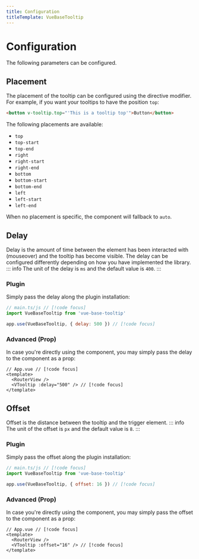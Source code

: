 ```yaml
---
title: Configuration
titleTemplate: VueBaseTooltip
---
```


# Configuration
The following parameters can be configured.

## Placement
The placement of the tooltip can be configured using the directive modifier. For example, if you want your tooltips to have the position `top`:

```html
<button v-tooltip.top="'This is a tooltip top'">Button</button>
```
The following placements are available:
* `top`
* `top-start`
* `top-end`
* `right`
* `right-start`
* `right-end`
* `bottom`
* `bottom-start`
* `bottom-end`
* `left`
* `left-start`
* `left-end`

When no placement is specific, the component will fallback to `auto`.

## Delay
Delay is the amount of time between the element has been interacted with (mouseover) and the tooltip has become visible. The delay can be configured differently depending on how you have implemented the library.
::: info
The unit of the delay is `ms` and the default value is `400`.
:::

### Plugin
Simply pass the delay along the plugin installation:
```js
// main.ts/js // [!code focus]
import VueBaseTooltip from 'vue-base-tooltip'

app.use(VueBaseTooltip, { delay: 500 }) // [!code focus]
```

### Advanced (Prop)
In case you're directly using the component, you may simply pass the delay to the component as a prop:
```vue
// App.vue // [!code focus]
<template>
  <RouterView />
  <VTooltip :delay="500" /> // [!code focus]
</template>
```

## Offset
Offset is the distance between the tooltip and the trigger element.
::: info
The unit of the offset is `px` and the default value is `8`.
:::

### Plugin
Simply pass the offset along the plugin installation:
```js
// main.ts/js // [!code focus]
import VueBaseTooltip from 'vue-base-tooltip'

app.use(VueBaseTooltip, { offset: 16 }) // [!code focus]
```

### Advanced (Prop)
In case you're directly using the component, you may simply pass the offset to the component as a prop:
```vue
// App.vue // [!code focus]
<template>
  <RouterView />
  <VTooltip :offset="16" /> // [!code focus]
</template>
```
